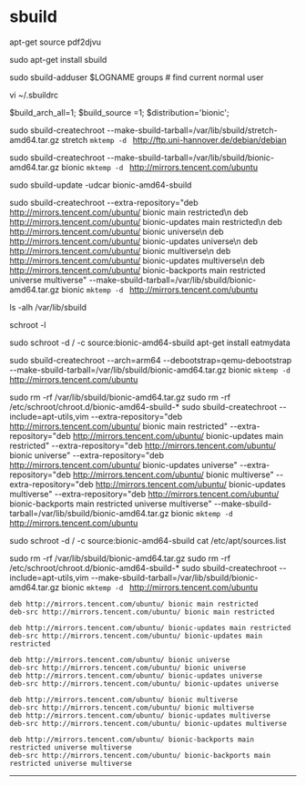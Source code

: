 # sbuild

apt-get source pdf2djvu

sudo apt-get install sbuild

sudo sbuild-adduser $LOGNAME
groups # find current normal user


vi ~/.sbuildrc

$build_arch_all=1;
$build_source =1;
$distribution='bionic';


sudo sbuild-createchroot --make-sbuild-tarball=/var/lib/sbuild/stretch-amd64.tar.gz stretch `mktemp -d ` http://ftp.uni-hannover.de/debian/debian

sudo sbuild-createchroot --make-sbuild-tarball=/var/lib/sbuild/bionic-amd64.tar.gz bionic `mktemp -d ` http://mirrors.tencent.com/ubuntu

sudo sbuild-update -udcar bionic-amd64-sbuild


sudo sbuild-createchroot --extra-repository="deb http://mirrors.tencent.com/ubuntu/ bionic main restricted\n deb http://mirrors.tencent.com/ubuntu/ bionic-updates main restricted\n deb http://mirrors.tencent.com/ubuntu/ bionic universe\n deb http://mirrors.tencent.com/ubuntu/ bionic-updates universe\n deb http://mirrors.tencent.com/ubuntu/ bionic multiverse\n deb http://mirrors.tencent.com/ubuntu/ bionic-updates multiverse\n deb http://mirrors.tencent.com/ubuntu/ bionic-backports main restricted universe multiverse" --make-sbuild-tarball=/var/lib/sbuild/bionic-amd64.tar.gz bionic `mktemp -d ` http://mirrors.tencent.com/ubuntu


ls -alh /var/lib/sbuild


schroot -l

sudo schroot -d / -c source:bionic-amd64-sbuild apt-get install eatmydata


sudo sbuild-createchroot --arch=arm64 --debootstrap=qemu-debootstrap --make-sbuild-tarball=/var/lib/sbuild/bionic-amd64.tar.gz bionic `mktemp -d` http://mirrors.tencent.com/ubuntu



sudo rm -rf /var/lib/sbuild/bionic-amd64.tar.gz
sudo rm -rf /etc/schroot/chroot.d/bionic-amd64-sbuild-*
sudo sbuild-createchroot  --include=apt-utils,vim  --extra-repository="deb http://mirrors.tencent.com/ubuntu/ bionic main restricted"  --extra-repository="deb http://mirrors.tencent.com/ubuntu/ bionic-updates main restricted" --extra-repository="deb http://mirrors.tencent.com/ubuntu/ bionic universe" --extra-repository="deb http://mirrors.tencent.com/ubuntu/ bionic-updates universe" --extra-repository="deb http://mirrors.tencent.com/ubuntu/ bionic multiverse" --extra-repository="deb http://mirrors.tencent.com/ubuntu/ bionic-updates multiverse" --extra-repository="deb http://mirrors.tencent.com/ubuntu/ bionic-backports main restricted universe multiverse" --make-sbuild-tarball=/var/lib/sbuild/bionic-amd64.tar.gz   bionic   `mktemp -d ` http://mirrors.tencent.com/ubuntu

sudo schroot -d / -c source:bionic-amd64-sbuild cat /etc/apt/sources.list




sudo rm -rf /var/lib/sbuild/bionic-amd64.tar.gz
sudo rm -rf /etc/schroot/chroot.d/bionic-amd64-sbuild-*
sudo sbuild-createchroot  --include=apt-utils,vim   --make-sbuild-tarball=/var/lib/sbuild/bionic-amd64.tar.gz   bionic   `mktemp -d ` http://mirrors.tencent.com/ubuntu

```
deb http://mirrors.tencent.com/ubuntu/ bionic main restricted
deb-src http://mirrors.tencent.com/ubuntu/ bionic main restricted

deb http://mirrors.tencent.com/ubuntu/ bionic-updates main restricted
deb-src http://mirrors.tencent.com/ubuntu/ bionic-updates main restricted

deb http://mirrors.tencent.com/ubuntu/ bionic universe
deb-src http://mirrors.tencent.com/ubuntu/ bionic universe
deb http://mirrors.tencent.com/ubuntu/ bionic-updates universe
deb-src http://mirrors.tencent.com/ubuntu/ bionic-updates universe

deb http://mirrors.tencent.com/ubuntu/ bionic multiverse
deb-src http://mirrors.tencent.com/ubuntu/ bionic multiverse
deb http://mirrors.tencent.com/ubuntu/ bionic-updates multiverse
deb-src http://mirrors.tencent.com/ubuntu/ bionic-updates multiverse

deb http://mirrors.tencent.com/ubuntu/ bionic-backports main restricted universe multiverse
deb-src http://mirrors.tencent.com/ubuntu/ bionic-backports main restricted universe multiverse

```

---
